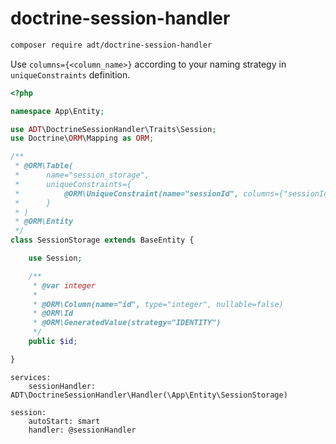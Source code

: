 # doctrine-session-handler

```bash
composer require adt/doctrine-session-handler
```

Use `columns={<column_name>}` according to your naming strategy in `uniqueConstraints` definition.


```php
<?php

namespace App\Entity;

use ADT\DoctrineSessionHandler\Traits\Session;
use Doctrine\ORM\Mapping as ORM;

/**
 * @ORM\Table(
 *		name="session_storage",
 *		uniqueConstraints={
 *			@ORM\UniqueConstraint(name="sessionId", columns={"sessionId"})
 * 		}
 * )
 * @ORM\Entity
 */
class SessionStorage extends BaseEntity {

	use Session;

	/**
	 * @var integer
	 *
	 * @ORM\Column(name="id", type="integer", nullable=false)
	 * @ORM\Id
	 * @ORM\GeneratedValue(strategy="IDENTITY")
	 */
	public $id;

}
```

```neon
services:
	sessionHandler: ADT\DoctrineSessionHandler\Handler(\App\Entity\SessionStorage)

session:
	autoStart: smart
	handler: @sessionHandler
```
